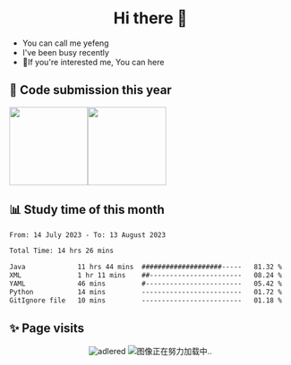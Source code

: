 
<h1  align="center">Hi there 👋</h1>

- You can call me yefeng
- I've been busy recently
- 💬If you're interested me, You can here

## 📖 Code submission this year 

<img align="" height="140px" src="https://github-readme-stats.vercel.app/api?username=lengyingmofeng&hide_title=true&hide_border=true&show_icons=true&include_all_commits=true&line_height=21&bg_color=0000&text_color=8A919F&locale=cn" /><img align="" height="140px" src="https://github-readme-stats.vercel.app/api/top-langs/?username=lengyingmofeng&hide_border=true&hide_title=true&layout=compact&bg_color=0000&text_color=8A919F&locale=cn" />

## 📊 Study time of this month 
<!--START_SECTION:waka-->

```txt
From: 14 July 2023 - To: 13 August 2023

Total Time: 14 hrs 26 mins

Java             11 hrs 44 mins  ####################-----   81.32 %
XML              1 hr 11 mins    ##-----------------------   08.24 %
YAML             46 mins         #------------------------   05.42 %
Python           14 mins         -------------------------   01.72 %
GitIgnore file   10 mins         -------------------------   01.18 %
```

<!--END_SECTION:waka-->

## ✨ Page visits  
<div align="center">
 
![adlered](https://count.getloli.com/get/@lengyingmofeng)
<img  src="https://raw.githubusercontent.com/lengyingmofeng/imgs/main/imgs/pc.gif" alt="图像正在努力加载中.."/>
</div>


